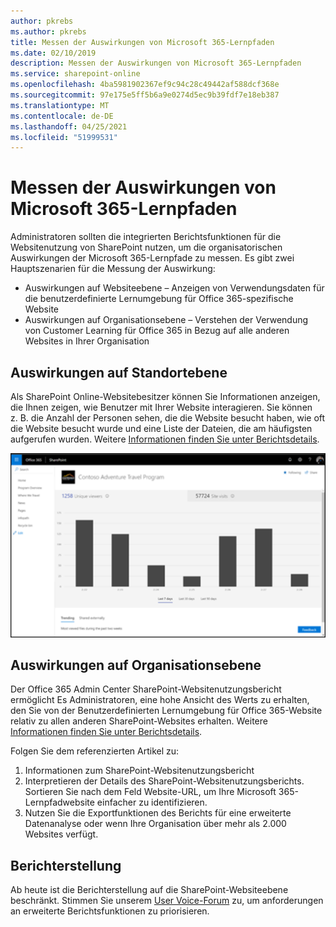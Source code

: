 ```yaml
---
author: pkrebs
ms.author: pkrebs
title: Messen der Auswirkungen von Microsoft 365-Lernpfaden
ms.date: 02/10/2019
description: Messen der Auswirkungen von Microsoft 365-Lernpfaden
ms.service: sharepoint-online
ms.openlocfilehash: 4ba5981902367ef9c94c28c49442af588dcf368e
ms.sourcegitcommit: 97e175e5ff5b6a9e0274d5ec9b39fdf7e18eb387
ms.translationtype: MT
ms.contentlocale: de-DE
ms.lasthandoff: 04/25/2021
ms.locfileid: "51999531"
---
```

# <a name="measuring-impact-of-microsoft-365-learning-pathways"></a>Messen der Auswirkungen von Microsoft 365-Lernpfaden

Administratoren sollten die integrierten Berichtsfunktionen für die Websitenutzung von SharePoint nutzen, um die organisatorischen Auswirkungen der Microsoft 365-Lernpfade zu messen. Es gibt zwei Hauptszenarien für die Messung der Auswirkung: 
- Auswirkungen auf Websiteebene – Anzeigen von Verwendungsdaten für die benutzerdefinierte Lernumgebung für Office 365-spezifische Website 
- Auswirkungen auf Organisationsebene – Verstehen der Verwendung von Customer Learning für Office 365 in Bezug auf alle anderen Websites in Ihrer Organisation

## <a name="site-level-impact"></a>Auswirkungen auf Standortebene

Als SharePoint Online-Websitebesitzer können Sie Informationen anzeigen, die Ihnen zeigen, wie Benutzer mit Ihrer Website interagieren. Sie können z. B. die Anzahl der Personen sehen, die die Website besucht haben, wie oft die Website besucht wurde und eine Liste der Dateien, die am häufigsten aufgerufen wurden. Weitere [Informationen finden Sie unter Berichtsdetails](https://support.office.com/article/view-usage-data-for-your-sharepoint-site-2fa8ddc2-c4b3-4268-8d26-a772dc55779e). 

![cg-measureimpactreport.png](media/cg-measureimpactreport.png)

## <a name="organization-level-impact"></a>Auswirkungen auf Organisationsebene
Der Office 365 Admin Center SharePoint-Websitenutzungsbericht ermöglicht Es Administratoren, eine hohe Ansicht des Werts zu erhalten, den Sie von der Benutzerdefinierten Lernumgebung für Office 365-Website relativ zu allen anderen SharePoint-Websites erhalten. Weitere [Informationen finden Sie unter Berichtsdetails](/office365/admin/activity-reports/sharepoint-site-usage?view=o365-worldwide).
 
Folgen Sie dem referenzierten Artikel zu: 
1. Informationen zum SharePoint-Websitenutzungsbericht 
2. Interpretieren der Details des SharePoint-Websitenutzungsberichts. Sortieren Sie nach dem Feld Website-URL, um Ihre Microsoft 365-Lernpfadwebsite einfacher zu identifizieren. 
3. Nutzen Sie die Exportfunktionen des Berichts für eine erweiterte Datenanalyse oder wenn Ihre Organisation über mehr als 2.000 Websites verfügt. 

## <a name="reporting"></a>Berichterstellung

Ab heute ist die Berichterstellung auf die SharePoint-Websiteebene beschränkt. Stimmen Sie unserem [User Voice-Forum](https://go.microsoft.com/fwlink/?linkid=2109552) zu, um anforderungen an erweiterte Berichtsfunktionen zu priorisieren.